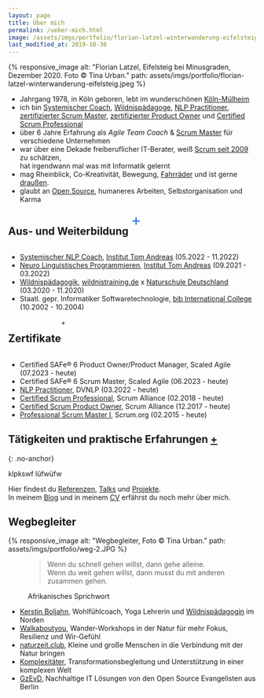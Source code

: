 ```yaml
---
layout: page
title: Über mich
permalink: /ueber-mich.html
image: /assets/imgs/portfolio/florian-latzel-winterwanderung-eifelsteig.jpeg
last_modified_at: 2019-10-30
---
```

{% responsive_image 
alt: "Florian Latzel, Eifelsteig bei Minusgraden, Dezember 2020. Foto © Tina Urban."
path: assets/imgs/portfolio/florian-latzel-winterwanderung-eifelsteig.jpeg %}

- Jahrgang 1978, in Köln geboren, 
lebt im wunderschönen [Köln-Mülheim](/tags/muellem/index.html)
- ich bin 
[Systemischer Coach](/assets/imgs/florian-latzel-systemischer-nlp-coach.jpg), 
[Wildnispädagoge](/2020/12/14/november-draussen.html#ich-bin-wildnispädagoge), 
[NLP Practitioner](/2022/03/31/nlp-practitioner.html), 
[zertifizierter Scrum Master](/neues-aus-der-scheinwelt-professional-scrum-master-i-psm1.html),
[zertifizierter Product Owner](/2018/03/03/scrum-starter-kit.html)
und [Certified Scrum Professional](/2018/03/31/certified-scrum-professional-csp.html) 
- über 6 Jahre Erfahrung als *Agile Team Coach* & [Scrum Master](/tags/scrum-master/) 
für verschiedene Unternehmen
- war über eine Dekade freiberuflicher IT-Berater, 
weiß [Scrum seit 2009](/my-last-daily-scrum-at-berlinonline.html) zu schätzen,  
hat irgendwann mal was mit Informatik gelernt
- mag Rheinblick, Co-Kreativität, Bewegung, [Fahrräder](/tags/fahrrad/index.html) 
und ist gerne [draußen](/tags/draussen/index.html).
- glaubt an [Open Source](/tags/open-source/index.html), 
humaneres Arbeiten, Selbstorganisation und Karma

<div style="display:flex;flex-direction:row;">
  <div><h2 class="no-anchor">Aus- und Weiterbildung</h2></div>
  <div id="edu" class="trigger" style="cursor:pointer;padding-left:5px;font-size:32px;color:#2a7ae2;">+</div>
</div>
<div class="up-down" id="edu-div">
<ul>
  <li><a href="/2023/01/16/hallo-coaches.html">Systemischer NLP Coach</a>, 
    <a href="https://www.tomandreas.de/">Institut Tom Andreas</a> 
  (05.2022 - 11.2022)</li>
    <li><a href="/2022/03/31/nlp-practitioner.html">Neuro Linguistisches Programmieren</a>,
  <a href="https://www.tomandreas.de/">Institut Tom Andreas</a> 
  (09.2021 - 03.2022)</li>
    <li><a href="/2020/12/14/november-draussen.html#ich-bin-wildnisp%C3%A4dagoge">Wildnispädagogik</a>, 
  <a href="https://www.wildnistraining.de/">wildnistraining.de</a> x 
  <a href="https://www.naturschule.de/">Naturschule Deutschland</a> (03.2020 - 11.2020)</li>
    <li>Staatl. gepr. Informatiker Softwaretechnologie, 
  <a href="https://www.bib.de/">bib International College</a> (10.2002 - 10.2004)</li>
</ul>
</div>

<div style="display:flex;flex-direction:row;">
  <div><h2 class="no-anchor">Zertifikate</h2></div>
  <div id="certs" class="trigger">+</div>
</div>
<div class="up-downs" id="certs-div">
<ul>
  <li>Certified SAFe® 6 Product Owner/Product Manager, 
Scaled Agile (07.2023 - heute)</li>
  <li>Certified SAFe® 6 Scrum Master, Scaled Agile (06.2023 - heute)</li>
  <li><a href="/2022/03/31/nlp-practitioner.html">NLP Practitioner</a>, 
  DVNLP (03.2022 - heute)</li>
  <li><a href="/2018/03/31/certified-scrum-professional-csp.html">Certified Scrum Professional</a>, 
  Scrum Alliance (02.2018 - heute)</li>
  <li><a href="/2018/03/03/scrum-starter-kit.html">Certified Scrum Product Owner</a>,
  Scrum Alliance (12.2017 - heute)</li>
  <li><a href="/neues-aus-der-scheinwelt-professional-scrum-master-i-psm1.html">Professional Scrum Master I</a>, 
  Scrum.org (02.2015 - heute)</li>
</ul>
</div>

## Tätigkeiten und praktische Erfahrungen <a href="#" rel="work" class="trigger">+</a>
{: .no-anchor}
<div class="up-down" id="certs">
klpkswf
lüfwüfw
</div>

Hier findest du [Referenzen](/referenzen.html), 
[Talks](/talks.html) und [Projekte](/projekte.html).   
In meinem [Blog](/#blog) und in meinem [CV](https://florian.latzel.io/cv)
erfährst du noch mehr über mich.

## Wegbegleiter

{% responsive_image 
alt: "Wegbegleiter, Foto © Tina Urban." 
path: assets/imgs/portfolio/weg-2.JPG %}

<figure>
<blockquote>
Wenn du schnell gehen willst, 
dann gehe alleine.<br />
Wenn du weit gehen willst,
dann musst du mit anderen zusammen gehen.  
</blockquote>
<figcaption>Afrikanisches Sprichwort</figcaption>
</figure>

- [Kerstin Boljahn](https://www.kerstin-coaching.com/), Wohlfühlcoach, Yoga Lehrerin 
und [Wildnispädagogin](/tags/wildnispadagogik/) im Norden
- [Walkaboutyou](https://walkaboutyou.org/),
Wander-Workshops in der Natur für mehr Fokus, Resilienz und Wir-Gefühl 
- [naturzeit.club](https://naturzeit.club),
Kleine und große Menschen in die Verbindung mit der Natur bringen
- [Komplexitäter](https://www.komplexitaeter.de/), 
Transformationsbegleitung und Unterstützung in einer komplexen Welt
- [GzEvD](https://www.gesellschaft-zur-entwicklung-von-dingen.de/de),
Nachhaltige IT Lösungen von den Open Source Evangelisten aus Berlin
